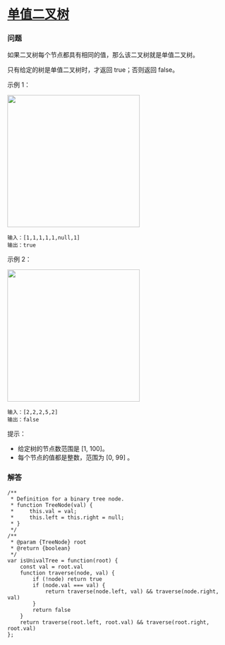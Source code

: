 # [单值二叉树](https://leetcode-cn.com/problems/univalued-binary-tree)

### 问题

如果二叉树每个节点都具有相同的值，那么该二叉树就是单值二叉树。

只有给定的树是单值二叉树时，才返回 true；否则返回 false。



示例 1：

<img src="https://assets.leetcode-cn.com/aliyun-lc-upload/uploads/2018/12/29/screen-shot-2018-12-25-at-50104-pm.png" width="300">

```
输入：[1,1,1,1,1,null,1]
输出：true
```
示例 2：


<img src="https://assets.leetcode-cn.com/aliyun-lc-upload/uploads/2018/12/29/screen-shot-2018-12-25-at-50050-pm.png" width="300">

```
输入：[2,2,2,5,2]
输出：false
 ```

提示：

* 给定树的节点数范围是 [1, 100]。
* 每个节点的值都是整数，范围为 [0, 99] 。

### 解答

```
/**
 * Definition for a binary tree node.
 * function TreeNode(val) {
 *     this.val = val;
 *     this.left = this.right = null;
 * }
 */
/**
 * @param {TreeNode} root
 * @return {boolean}
 */
var isUnivalTree = function(root) {
    const val = root.val
    function traverse(node, val) {
        if (!node) return true
        if (node.val === val) {
            return traverse(node.left, val) && traverse(node.right, val)
        }
        return false
    }
    return traverse(root.left, root.val) && traverse(root.right, root.val)
};
```
